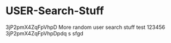 # USER-Search-Stuff
3jP2pmX4ZqFpVhpD
More random user search stuff 
test 123456
3jP2pmX4ZqFpVhpDpdq
s
sfgd
